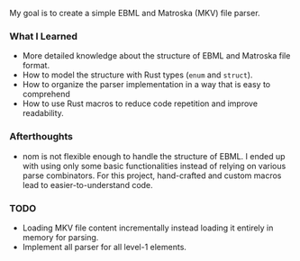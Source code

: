 My goal is to create a simple EBML and Matroska (MKV) file parser.

### What I Learned

- More detailed knowledge about the structure of EBML and Matroska file format.
- How to model the structure with Rust types (`enum` and `struct`).
- How to organize the parser implementation in a way that is easy to comprehend
- How to use Rust macros to reduce code repetition and improve readability.

### Afterthoughts

- nom is not flexible enough to handle the structure of EBML. I ended up with using only some basic functionalities instead of relying on various parse combinators. For this project, hand-crafted and custom macros lead to easier-to-understand code.

### TODO

- Loading MKV file content incrementally instead loading it entirely in memory for parsing.
- Implement all parser for all level-1 elements.